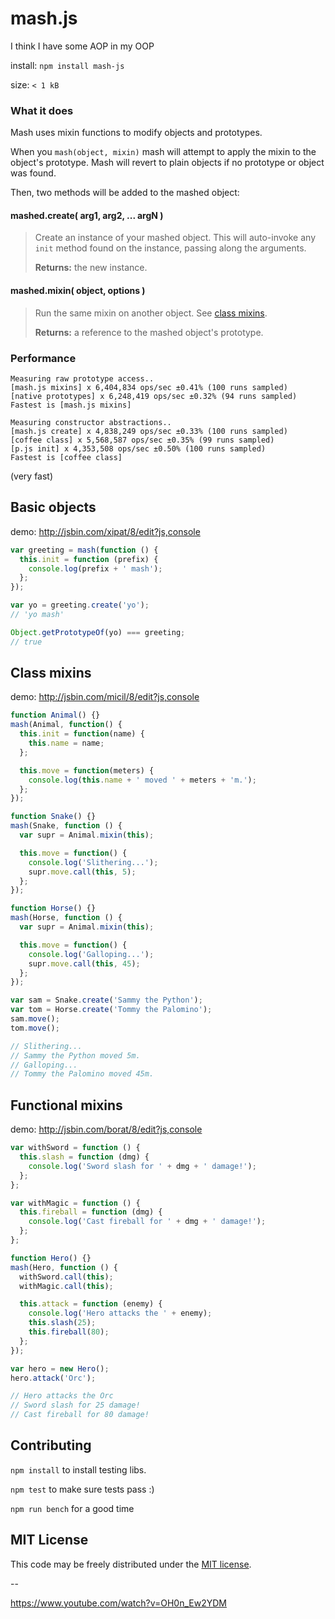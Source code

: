 # mash.js

I think I have some AOP in my OOP

install: `npm install mash-js`

size: `< 1 kB`

### What it does

Mash uses mixin functions to modify objects and prototypes.

When you `mash(object, mixin)` mash will attempt to apply the mixin to the object's prototype. Mash will revert to plain objects if no prototype or object was found.

Then, two methods will be added to the mashed object:

#### mashed.create( arg1, arg2, ... argN )
> Create an instance of your mashed object. This will auto-invoke any `init` method found on the instance, passing along the arguments.
>
> **Returns:** the new instance.

#### mashed.mixin( object, options )
> Run the same mixin on another object. See [class mixins](#class-mixins).
>
> **Returns:** a reference to the mashed object's prototype.

### Performance

```
Measuring raw prototype access..
[mash.js mixins] x 6,404,834 ops/sec ±0.41% (100 runs sampled)
[native prototypes] x 6,248,419 ops/sec ±0.32% (94 runs sampled)
Fastest is [mash.js mixins]

Measuring constructor abstractions..
[mash.js create] x 4,838,249 ops/sec ±0.33% (100 runs sampled)
[coffee class] x 5,568,587 ops/sec ±0.35% (99 runs sampled)
[p.js init] x 4,353,508 ops/sec ±0.50% (100 runs sampled)
Fastest is [coffee class]
```

(very fast)

## Basic objects

demo: http://jsbin.com/xipat/8/edit?js,console

```javascript
var greeting = mash(function () {
  this.init = function (prefix) {
    console.log(prefix + ' mash');
  };
});

var yo = greeting.create('yo');
// 'yo mash'

Object.getPrototypeOf(yo) === greeting;
// true
```

## Class mixins

demo: http://jsbin.com/micil/8/edit?js,console

```javascript
function Animal() {}
mash(Animal, function() {
  this.init = function(name) {
    this.name = name;
  };

  this.move = function(meters) {
    console.log(this.name + ' moved ' + meters + 'm.');
  };
});

function Snake() {}
mash(Snake, function () {
  var supr = Animal.mixin(this);

  this.move = function() {
    console.log('Slithering...');
    supr.move.call(this, 5);
  };
});

function Horse() {}
mash(Horse, function () {
  var supr = Animal.mixin(this);

  this.move = function() {
    console.log('Galloping...');
    supr.move.call(this, 45);
  };
});

var sam = Snake.create('Sammy the Python');
var tom = Horse.create('Tommy the Palomino');
sam.move();
tom.move();

// Slithering...
// Sammy the Python moved 5m.
// Galloping...
// Tommy the Palomino moved 45m.

```

## Functional mixins

demo: http://jsbin.com/borat/8/edit?js,console

```javascript
var withSword = function () {
  this.slash = function (dmg) {
    console.log('Sword slash for ' + dmg + ' damage!');
  };
};

var withMagic = function () {
  this.fireball = function (dmg) {
    console.log('Cast fireball for ' + dmg + ' damage!');
  };
};

function Hero() {}
mash(Hero, function () {
  withSword.call(this);
  withMagic.call(this);

  this.attack = function (enemy) {
    console.log('Hero attacks the ' + enemy);
    this.slash(25);
    this.fireball(80);
  };
});

var hero = new Hero();
hero.attack('Orc');

// Hero attacks the Orc
// Sword slash for 25 damage!
// Cast fireball for 80 damage!
```

## Contributing

`npm install` to install testing libs.

`npm test` to make sure tests pass :)

`npm run bench` for a good time

## MIT License

This code may be freely distributed under the [MIT license](http://danro.mit-license.org/).

--

https://www.youtube.com/watch?v=OH0n_Ew2YDM
